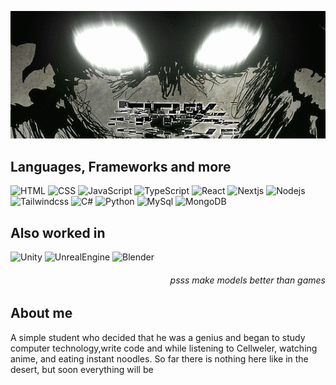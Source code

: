 
<p align="center">
 <img src="assets/5IUl (1).gif" style="width: 1000px; "/>
</p>



## Languages, Frameworks and more
![HTML](https://img.shields.io/badge/-HTML-090909?style=for-the-badge&logo=html5&logoColor=white)
![CSS](https://img.shields.io/badge/-CSS-090909?style=for-the-badge&logo=css3&logoColor=white)
![JavaScript](https://img.shields.io/badge/-JavaScript-090909?style=for-the-badge&logo=JavaScript&logoColor=white)
![TypeScript](https://img.shields.io/badge/-TypeScript-090909?style=for-the-badge&logo=typescript&logoColor=white)
![React](https://img.shields.io/badge/-React-090909?style=for-the-badge&logo=react&logoColor=white)
![Nextjs](https://img.shields.io/badge/-Nextjs-090909?style=for-the-badge&logo=nextdotjs&logoColor=white)
![Nodejs](https://img.shields.io/badge/-Nodejs-090909?style=for-the-badge&logo=nodedotjs&logoColor=white)
![Tailwindcss](https://img.shields.io/badge/-Tailwind-090909?style=for-the-badge&logo=tailwindcss&logoColor=white)
![C#](https://img.shields.io/badge/-C%23-090909?style=for-the-badge&logo=csharp)
![Python](https://img.shields.io/badge/-Python-090909?style=for-the-badge&logo=python&logoColor=white)
![MySql](https://img.shields.io/badge/-MySql-090909?style=for-the-badge&logo=mysql&logoColor=white) 
![MongoDB](https://img.shields.io/badge/-MongoDB-090909?style=for-the-badge&logo=MongoDB&logoColor=white) 

## Also worked in
![Unity](https://img.shields.io/badge/-Unity-090909?style=for-the-badge&logo=unity&logoColor=white) 
![UnrealEngine](https://img.shields.io/badge/-UnrealEngine-090909?style=for-the-badge&logo=unrealengine&logoColor=white) 
![Blender](https://img.shields.io/badge/-Blender-090909?style=for-the-badge&logo=blender&logoColor=white) 

<h6 align="right">psss make models better than games</h6>

## About me
<p>
А simple student who decided that he was a genius and began to study computer technology,write code and while listening to Cellweler, watching anime, and  eating instant noodles. So far there is nothing here like in the desert, but soon everything will be 

      
</p>
